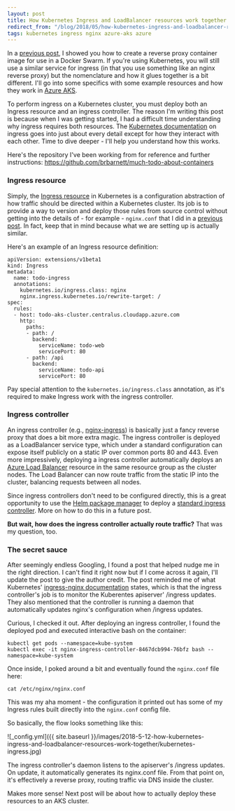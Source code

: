 ```yaml
---
layout: post
title: How Kubernetes Ingress and LoadBalancer resources work together
redirect_from: "/blog/2018/05/how-kubernetes-ingress-and-loadbalancer-resources-work-together/"
tags: kubernetes ingress nginx azure-aks azure
---
```


In a [previous post](/creating-a-simple-reverse-proxy-for-docker-swarm/), I showed you how to create a reverse proxy container image for use in a Docker Swarm. If you're using Kubernetes, you will still use a similar service for ingress (in that you use something like an nginx reverse proxy) but the nomenclature and how it glues together is a bit different. I'll go into some specifics with some example resources and how they work in [Azure AKS](https://docs.microsoft.com/en-us/azure/aks/).

To perform ingress on a Kubernetes cluster, you must deploy both an Ingress resource and an ingress controller. The reason I'm writing this post is because when I was getting started, I had a difficult time understanding why ingress requires both resources. The [Kubernetes documentation](https://kubernetes.io/docs/concepts/services-networking/ingress/) on ingress goes into just about every detail except for how they interact with each other. Time to dive deeper - I'll help you understand how this works.

Here's the repository I've been working from for reference and further instructions: https://github.com/brbarnett/much-todo-about-containers

### Ingress resource
Simply, the [Ingress resource](https://kubernetes.io/docs/concepts/services-networking/ingress/#the-ingress-resource) in Kubernetes is a configuration abstraction of how traffic should be directed within a Kubernetes cluster. Its job is to provide a way to version and deploy those rules from source control without getting into the details of - for example - `nginx.conf` that I did in a [previous post](/creating-a-simple-reverse-proxy-for-docker-swarm/). In fact, keep that in mind because what we are setting up is actually similar.

Here's an example of an Ingress resource definition:

```
apiVersion: extensions/v1beta1
kind: Ingress
metadata:
  name: todo-ingress
  annotations:
    kubernetes.io/ingress.class: nginx
    nginx.ingress.kubernetes.io/rewrite-target: /
spec:
  rules:
  - host: todo-aks-cluster.centralus.cloudapp.azure.com
    http:
      paths:
      - path: /
        backend:
          serviceName: todo-web
          servicePort: 80
      - path: /api
        backend:
          serviceName: todo-api
          servicePort: 80
```

Pay special attention to the `kubernetes.io/ingress.class` annotation, as it's required to make Ingress work with the ingress controller.

### Ingress controller
An ingress controller (e.g., [nginx-ingress](https://github.com/kubernetes/ingress-nginx)) is basically just a fancy reverse proxy that does a bit more extra magic. The ingress controller is deployed as a LoadBalancer service type, which under a standard configuration can expose itself publicly on a static IP over common ports 80 and 443. Even more impressively, deploying a ingress controller automatically deploys an [Azure Load Balancer](https://docs.microsoft.com/en-us/azure/load-balancer/) resource in the same resource group as the cluster nodes. The Load Balancer can now route traffic from the static IP into the cluster, balancing requests between all nodes.

Since ingress controllers don't need to be configured directly, this is a great opportunity to use the [Helm package manager](https://github.com/kubernetes/helm) to deploy a [standard ingress controller](https://github.com/kubernetes/charts/tree/master/stable/nginx-ingress). More on how to do this in a future post.

**But wait, how does the ingress controller actually route traffic?** That was my question, too.

### The secret sauce
After seemingly endless Googling, I found a post that helped nudge me in the right direction. I can't find it right now but if I come across it again, I'll update the post to give the author credit. The post reminded me of what Kubernetes' [ingress-nginx documentation](https://github.com/kubernetes/ingress-nginx/blob/master/README.md) states, which is that the ingress controller's job is to monitor the Kuberentes apiserver' /ingress updates. They also mentioned that the controller is running a daemon that automatically updates nginx's configuration when /ingress updates.

Curious, I checked it out. After deploying an ingress controller, I found the deployed pod and executed interactive bash on the container:

```
kubectl get pods --namespace=kube-system
kubectl exec -it nginx-ingress-controller-8467dcb994-76bfz bash --namespace=kube-system
```

Once inside, I poked around a bit and eventually found the `nginx.conf` file here:

```
cat /etc/nginx/nginx.conf
```

This was my aha moment - the configuration it printed out has some of my Ingress rules built directly into the `nginx.conf` config file.

So basically, the flow looks something like this:

![_config.yml]({{ site.baseurl }}/images/2018-5-12-how-kubernetes-ingress-and-loadbalancer-resources-work-together/kubernetes-ingress.jpg)

The ingress controller's daemon listens to the apiserver's /ingress updates. On update, it automatically generates its nginx.conf file. From that point on, it's effectively a reverse proxy, routing traffic via DNS inside the cluster.

Makes more sense! Next post will be about how to actually deploy these resources to an AKS cluster.